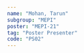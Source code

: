 ```yaml
---
name: "Mohan, Tarun"
subgroup: "MEPI"
poster: "MEPI-21"
tag: "Poster Presenter"
code: "PS02"
---
```

